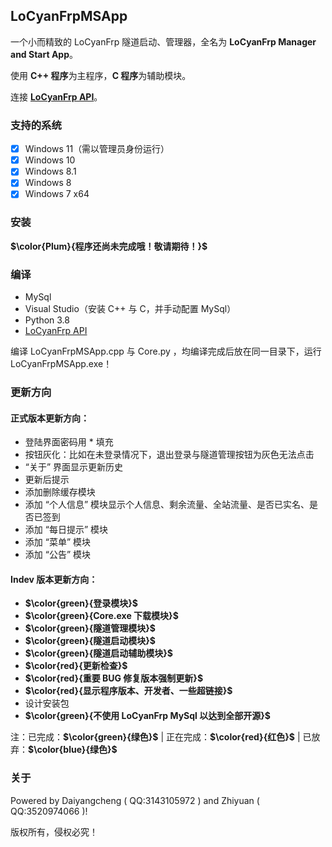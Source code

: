 ## LoCyanFrpMSApp

一个小而精致的 LoCyanFrp 隧道启动、管理器，全名为 **LoCyanFrp Manager and Start App**。

使用 **C++ 程序**为主程序，**C 程序**为辅助模块。

连接 **[LoCyanFrp API](https://github.com/Daiyangcheng/LoCyanFrpAPI)**。

### 支持的系统

- [X] Windows 11（需以管理员身份运行）
- [X] Windows 10
- [X] Windows 8.1
- [X] Windows 8
- [X] Windows 7 x64

### 安装

**$\color{Plum}{程序还尚未完成哦！敬请期待！}$**

### 编译

* MySql
* Visual Studio（安装 C++ 与 C，并手动配置 MySql）
* Python 3.8
* [LoCyanFrp API](https://github.com/Daiyangcheng/LoCyanFrpAPI)

编译 LoCyanFrpMSApp.cpp 与 Core.py ，均编译完成后放在同一目录下，运行 LoCyanFrpMSApp.exe！

### 更新方向

#### 正式版本更新方向：

* 登陆界面密码用 * 填充
* 按钮灰化：比如在未登录情况下，退出登录与隧道管理按钮为灰色无法点击
* “关于” 界面显示更新历史
* 更新后提示
* 添加删除缓存模块
* 添加 “个人信息” 模块显示个人信息、剩余流量、全站流量、是否已实名、是否已签到
* 添加 “每日提示” 模块
* 添加 “菜单” 模块
* 添加 “公告” 模块

#### Indev 版本更新方向：

* **$\color{green}{登录模块}$**
* **$\color{green}{Core.exe 下载模块}$**
* **$\color{green}{隧道管理模块}$**
* **$\color{green}{隧道启动模块}$**
* **$\color{green}{隧道启动辅助模块}$**
* **$\color{red}{更新检查}$**
* **$\color{red}{重要 BUG 修复版本强制更新}$**
* **$\color{red}{显示程序版本、开发者、一些超链接}$**
* 设计安装包
* **$\color{green}{不使用 LoCyanFrp MySql 以达到全部开源}$**

注：已完成：**$\color{green}{绿色}$** | 正在完成：**$\color{red}{红色}$** | 已放弃：**$\color{blue}{绿色}$**

### 关于

Powered by Daiyangcheng ( QQ:3143105972 ) and Zhiyuan ( QQ:3520974066 )!

版权所有，侵权必究！
